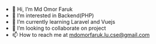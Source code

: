 - 👋 Hi, I’m Md Omor Faruk
- 👀 I’m interested in Backend(PHP)
- 🌱 I’m currently learning Laravel and Vuejs
- 💞️ I’m looking to collaborate on project
- 📫 How to reach me at mdomorfaruk.lu.cse@gmail.com

<!---
mdomorfarukcse/mdomorfarukcse is a ✨ special ✨ repository because its `README.md` (this file) appears on your GitHub profile.
You can click the Preview link to take a look at your changes.
--->
